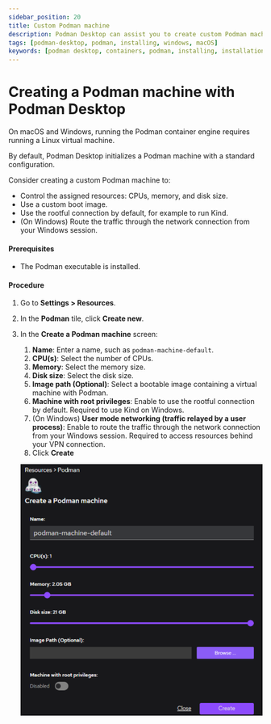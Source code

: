 ```yaml
---
sidebar_position: 20
title: Custom Podman machine
description: Podman Desktop can assist you to create custom Podman machine on Windows and macOS.
tags: [podman-desktop, podman, installing, windows, macOS]
keywords: [podman desktop, containers, podman, installing, installation, windows, macos, podman machine]
---
```


# Creating a Podman machine with Podman Desktop

On macOS and Windows, running the Podman container engine requires running a Linux virtual machine.

By default, Podman Desktop initializes a Podman machine with a standard configuration.

Consider creating a custom Podman machine to:

- Control the assigned resources: CPUs, memory, and disk size.
- Use a custom boot image.
- Use the rootful connection by default, for example to run Kind.
- (On Windows) Route the traffic through the network connection from your Windows session.

#### Prerequisites

- The Podman executable is installed.

#### Procedure

1. Go to **Settings > Resources**.
1. In the **Podman** tile, click **Create new**.
1. In the **Create a Podman machine** screen:

   1. **Name**:
      Enter a name, such as `podman-machine-default`.
   1. **CPU(s)**:
      Select the number of CPUs.
   1. **Memory**:
      Select the memory size.
   1. **Disk size**:
      Select the disk size.
   1. **Image path (Optional)**:
      Select a bootable image containing a virtual machine with Podman.
   1. **Machine with root privileges**:
      Enable to use the rootful connection by default.
      Required to use Kind on Windows.
   1. (On Windows) **User mode networking (traffic relayed by a user process)**:
      Enable to route the traffic through the network connection from your Windows session.
      Required to access resources behind your VPN connection.
   1. Click **Create**

   ![Create a Podman machine](img/create-a-podman-machine.png)
